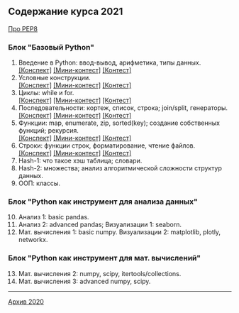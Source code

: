 ## Содержание курса 2021

[Про PEP8](https://github.com/svdcvt/math_python_hse/blob/master/fall-2021/about_pep8.md)

### Блок "Базовый Python"
1. Введение в Python: ввод-вывод, арифметика, типы данных. <br> [[Конспект]](https://github.com/svdcvt/math_python_hse/blob/master/fall-2021/lectures/lecture01_intro.ipynb) [[Мини-контест]](https://contest.yandex.ru/contest/28661) [[Контест]](https://contest.yandex.ru/contest/19635)
2. Условные конструкции. <br> [[Конспект]](https://github.com/svdcvt/math_python_hse/blob/master/fall-2021/lectures/lecture02_if.ipynb) [[Мини-контест]](https://contest.yandex.ru/contest/28677) [[Контест]](https://contest.yandex.ru/contest/28949)
3. Циклы: while и for. <br> [[Конспект]](https://github.com/svdcvt/math_python_hse/blob/master/fall-2021/lectures/lecture03_loop.ipynb) [[Мини-контест]](https://contest.yandex.ru/contest/28830) [[Контест]](https://contest.yandex.ru/contest/29398)
4. Последовательности: кортеж, список, строка; join/split, генераторы. <br> [[Конспект]](https://github.com/svdcvt/math_python_hse/blob/master/fall-2021/lectures/lecture04_list.ipynb) [[Мини-контест]](https://contest.yandex.ru/contest/28954) [[Контест]](https://contest.yandex.ru/contest/29494/)
6. Функции: map, enumerate, zip, sorted(key); создание собственных функций; рекурсия.<br> [[Конспект]](https://github.com/svdcvt/math_python_hse/blob/master/fall-2021/lectures/lecture05_func.ipynb) [[Мини-контест]](https://contest.yandex.ru/contest/29221) [[Контест]](https://contest.yandex.ru/contest/29844)
7. Строки: функции строк, форматирование, чтение файлов.<br> [[Конспект]](https://github.com/svdcvt/math_python_hse/blob/master/fall-2021/lectures/lecture06_str.ipynb) [[Мини-контест]](https://contest.yandex.ru/contest/28872) [[Контест]](https://contest.yandex.ru/contest/29883/problems/)
8. Hash-1: что такое хэш таблица; словари.
9. Hash-2: множества; анализ алгоритмической сложности структур данных.
10. ООП: классы.
### Блок "Python как инструмент для анализа данных"
10. Анализ 1:	basic pandas.
11. Анализ 2: advanced pandas; Визуализации 1: seaborn.
12. Мат. вычисления 1: basic numpy. Визуализации 2: matplotlib, plotly, networkx.
###	Блок "Python как инструмент для мат. вычислений"
13. Мат. вычисления 2: numpy, scipy, itertools/collections.
14. Мат. вычисления 3: advanced numpy, scipy. 

---

<a href="index2020.md">Архив 2020</a>
